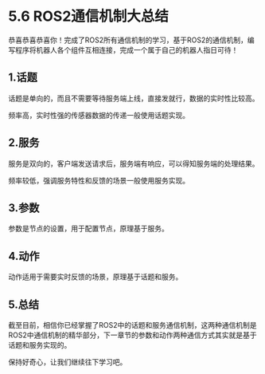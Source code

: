 # 5.6 ROS2通信机制大总结

恭喜恭喜恭喜你！完成了ROS2所有通信机制的学习，基于ROS2的通信机制，编写程序将机器人各个组件互相连接，完成一个属于自己的机器人指日可待！



## 1.话题

话题是单向的，而且不需要等待服务端上线，直接发就行，数据的实时性比较高。

频率高，实时性强的传感器数据的传递一般使用话题实现。

## 2.服务

服务是双向的，客户端发送请求后，服务端有响应，可以得知服务端的处理结果。

频率较低，强调服务特性和反馈的场景一般使用服务实现。

## 3.参数

参数是节点的设置，用于配置节点，原理基于服务。

## 4.动作

动作适用于需要实时反馈的场景，原理基于话题和服务。

## 5.总结

截至目前，相信你已经掌握了ROS2中的话题和服务通信机制，这两种通信机制是ROS2中通信机制的精华部分，下一章节的参数和动作两种通信方式其实就是基于话题和服务实现的。

保持好奇心，让我们继续往下学习吧。
